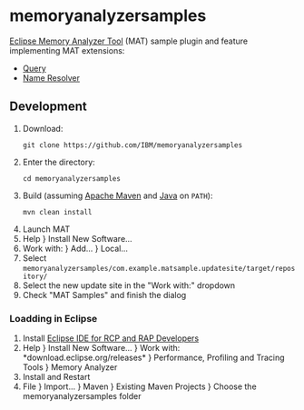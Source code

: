 # memoryanalyzersamples

[Eclipse Memory Analyzer Tool](https://eclipse.dev/mat/) (MAT) sample plugin and feature implementing MAT extensions:

* [Query](https://help.eclipse.org/latest/index.jsp?topic=/org.eclipse.mat.ui.help/doc/org_eclipse_mat_report_query.html)
* [Name Resolver](https://help.eclipse.org/latest/index.jsp?topic=/org.eclipse.mat.ui.help/doc/org_eclipse_mat_api_nameResolver.html)

## Development

1. Download:
   ```
   git clone https://github.com/IBM/memoryanalyzersamples
   ```
2. Enter the directory:
   ```
   cd memoryanalyzersamples
   ```
3. Build (assuming [Apache Maven](https://maven.apache.org/download.cgi) and [Java](https://developer.ibm.com/languages/java/semeru-runtimes/downloads/) on `PATH`):
   ```
   mvn clean install
   ```
4. Launch MAT
5. Help } Install New Software...
6. Work with: } Add... } Local...
7. Select `memoryanalyzersamples/com.example.matsample.updatesite/target/repository/`
8. Select the new update site in the "Work with:" dropdown
9. Check "MAT Samples" and finish the dialog

### Loadding in Eclipse

1. Install [Eclipse IDE for RCP and RAP Developers](https://www.eclipse.org/downloads/packages/#node-63180)
2. Help } Install New Software... } Work with: \*download.eclipse.org/releases\* } Performance, Profiling and Tracing Tools } Memory Analyzer
3. Install and Restart
4. File } Import... } Maven } Existing Maven Projects } Choose the memoryanalyzersamples folder
